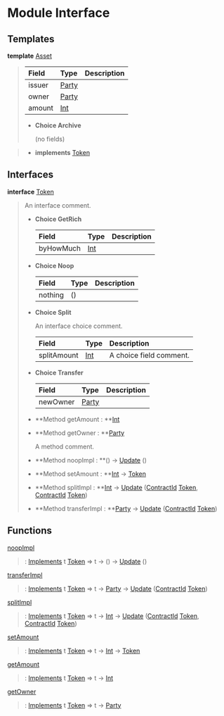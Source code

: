 # <a name="module-interface-11558"></a>Module Interface

## Templates

<a name="type-interface-asset-14509"></a>**template** [Asset](#type-interface-asset-14509)

> | Field                                                                                   | Type                                                                                    | Description |
> | :-------------------------------------------------------------------------------------- | :-------------------------------------------------------------------------------------- | :---------- |
> | issuer                                                                                  | [Party](https://docs.daml.com/daml/stdlib/Prelude.html#type-da-internal-lf-party-50311) |  |
> | owner                                                                                   | [Party](https://docs.daml.com/daml/stdlib/Prelude.html#type-da-internal-lf-party-50311) |  |
> | amount                                                                                  | [Int](https://docs.daml.com/daml/stdlib/Prelude.html#type-ghc-types-int-68728)          |  |
> 
> * **Choice Archive**
>   
>   (no fields)

> * **implements** [Token](#type-interface-token-72202)

## Interfaces

<a name="type-interface-token-72202"></a>**interface** [Token](#type-interface-token-72202)

> An interface comment.
> 
> * **Choice GetRich**
>   
>   | Field                                                                          | Type                                                                           | Description |
>   | :----------------------------------------------------------------------------- | :----------------------------------------------------------------------------- | :---------- |
>   | byHowMuch                                                                      | [Int](https://docs.daml.com/daml/stdlib/Prelude.html#type-ghc-types-int-68728) |  |
> 
> * **Choice Noop**
>   
>   | Field   | Type    | Description |
>   | :------ | :------ | :---------- |
>   | nothing | ()      |  |
> 
> * **Choice Split**
>   
>   An interface choice comment.
>   
>   | Field                                                                          | Type                                                                           | Description |
>   | :----------------------------------------------------------------------------- | :----------------------------------------------------------------------------- | :---------- |
>   | splitAmount                                                                    | [Int](https://docs.daml.com/daml/stdlib/Prelude.html#type-ghc-types-int-68728) | A choice field comment. |
> 
> * **Choice Transfer**
>   
>   | Field                                                                                   | Type                                                                                    | Description |
>   | :-------------------------------------------------------------------------------------- | :-------------------------------------------------------------------------------------- | :---------- |
>   | newOwner                                                                                | [Party](https://docs.daml.com/daml/stdlib/Prelude.html#type-da-internal-lf-party-50311) |  |
> 
> * **Method getAmount : **[Int](https://docs.daml.com/daml/stdlib/Prelude.html#type-ghc-types-int-68728)
> 
> * **Method getOwner : **[Party](https://docs.daml.com/daml/stdlib/Prelude.html#type-da-internal-lf-party-50311)
>   
>   A method comment.
> 
> * **Method noopImpl : **() -\> [Update](https://docs.daml.com/daml/stdlib/Prelude.html#type-da-internal-lf-update-36457) ()
> 
> * **Method setAmount : **[Int](https://docs.daml.com/daml/stdlib/Prelude.html#type-ghc-types-int-68728) -\> [Token](#type-interface-token-72202)
> 
> * **Method splitImpl : **[Int](https://docs.daml.com/daml/stdlib/Prelude.html#type-ghc-types-int-68728) -\> [Update](https://docs.daml.com/daml/stdlib/Prelude.html#type-da-internal-lf-update-36457) ([ContractId](https://docs.daml.com/daml/stdlib/Prelude.html#type-da-internal-lf-contractid-47171) [Token](#type-interface-token-72202), [ContractId](https://docs.daml.com/daml/stdlib/Prelude.html#type-da-internal-lf-contractid-47171) [Token](#type-interface-token-72202))
> 
> * **Method transferImpl : **[Party](https://docs.daml.com/daml/stdlib/Prelude.html#type-da-internal-lf-party-50311) -\> [Update](https://docs.daml.com/daml/stdlib/Prelude.html#type-da-internal-lf-update-36457) ([ContractId](https://docs.daml.com/daml/stdlib/Prelude.html#type-da-internal-lf-contractid-47171) [Token](#type-interface-token-72202))

## Functions

<a name="function-interface-noopimpl-83220"></a>[noopImpl](#function-interface-noopimpl-83220)

> : [Implements](https://docs.daml.com/daml/stdlib/Prelude.html#type-da-internal-interface-implements-77034) t [Token](#type-interface-token-72202) =\> t -\> () -\> [Update](https://docs.daml.com/daml/stdlib/Prelude.html#type-da-internal-lf-update-36457) ()

<a name="function-interface-transferimpl-81005"></a>[transferImpl](#function-interface-transferimpl-81005)

> : [Implements](https://docs.daml.com/daml/stdlib/Prelude.html#type-da-internal-interface-implements-77034) t [Token](#type-interface-token-72202) =\> t -\> [Party](https://docs.daml.com/daml/stdlib/Prelude.html#type-da-internal-lf-party-50311) -\> [Update](https://docs.daml.com/daml/stdlib/Prelude.html#type-da-internal-lf-update-36457) ([ContractId](https://docs.daml.com/daml/stdlib/Prelude.html#type-da-internal-lf-contractid-47171) [Token](#type-interface-token-72202))

<a name="function-interface-splitimpl-48531"></a>[splitImpl](#function-interface-splitimpl-48531)

> : [Implements](https://docs.daml.com/daml/stdlib/Prelude.html#type-da-internal-interface-implements-77034) t [Token](#type-interface-token-72202) =\> t -\> [Int](https://docs.daml.com/daml/stdlib/Prelude.html#type-ghc-types-int-68728) -\> [Update](https://docs.daml.com/daml/stdlib/Prelude.html#type-da-internal-lf-update-36457) ([ContractId](https://docs.daml.com/daml/stdlib/Prelude.html#type-da-internal-lf-contractid-47171) [Token](#type-interface-token-72202), [ContractId](https://docs.daml.com/daml/stdlib/Prelude.html#type-da-internal-lf-contractid-47171) [Token](#type-interface-token-72202))

<a name="function-interface-setamount-71357"></a>[setAmount](#function-interface-setamount-71357)

> : [Implements](https://docs.daml.com/daml/stdlib/Prelude.html#type-da-internal-interface-implements-77034) t [Token](#type-interface-token-72202) =\> t -\> [Int](https://docs.daml.com/daml/stdlib/Prelude.html#type-ghc-types-int-68728) -\> [Token](#type-interface-token-72202)

<a name="function-interface-getamount-93321"></a>[getAmount](#function-interface-getamount-93321)

> : [Implements](https://docs.daml.com/daml/stdlib/Prelude.html#type-da-internal-interface-implements-77034) t [Token](#type-interface-token-72202) =\> t -\> [Int](https://docs.daml.com/daml/stdlib/Prelude.html#type-ghc-types-int-68728)

<a name="function-interface-getowner-9315"></a>[getOwner](#function-interface-getowner-9315)

> : [Implements](https://docs.daml.com/daml/stdlib/Prelude.html#type-da-internal-interface-implements-77034) t [Token](#type-interface-token-72202) =\> t -\> [Party](https://docs.daml.com/daml/stdlib/Prelude.html#type-da-internal-lf-party-50311)
